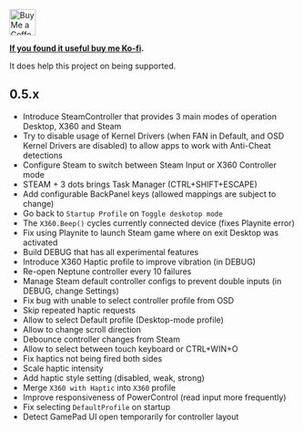 <a href='https://ko-fi.com/ayufan' target='_blank'><img height='35' style='border:0px;height:46px;' src='https://az743702.vo.msecnd.net/cdn/kofi3.png?v=0' alt='Buy Me a Coffee at ko-fi.com' />

**If you found it useful buy me [Ko-fi](https://ko-fi.com/ayufan).**

It does help this project on being supported.

## 0.5.x

- Introduce SteamController that provides 3 main modes of operation Desktop, X360 and Steam
- Try to disable usage of Kernel Drivers (when FAN in Default, and OSD Kernel Drivers are disabled)
  to allow apps to work with Anti-Cheat detections
- Configure Steam to switch between Steam Input or X360 Controller mode
- STEAM + 3 dots brings Task Manager (CTRL+SHIFT+ESCAPE)
- Add configurable BackPanel keys (allowed mappings are subject to change)
- Go back to `Startup Profile` on `Toggle deskotop mode`
- The `X360.Beep()` cycles currently connected device (fixes Playnite error)
- Fix using Playnite to launch Steam game where on exit Desktop was activated
- Build DEBUG that has all experimental features
- Introduce X360 Haptic profile to improve vibration (in DEBUG)
- Re-open Neptune controller every 10 failures
- Manage Steam default controller configs to prevent double inputs (in DEBUG, change Settings)
- Fix bug with unable to select controller profile from OSD
- Skip repeated haptic requests
- Allow to select Default profile (Desktop-mode profile)
- Allow to change scroll direction
- Debounce controller changes from Steam
- Allow to select between touch keyboard or CTRL+WIN+O
- Fix haptics not being fired both sides
- Scale haptic intensity
- Add haptic style setting (disabled, weak, strong)
- Merge `X360 with Haptic` into `X360` profile
- Improve responsiveness of PowerControl (read input more frequently)
- Fix selecting `DefaultProfile` on startup
- Detect GamePad UI open temporarily for controller layout
